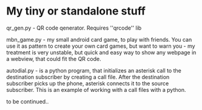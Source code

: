 # My tiny or standalone stuff

qr_gen.py - QR code qenerator. Requires ''qrcode'' lib

mbn_game.py - my small android card game, to play with friends. You can use it as pattern to create your own card games, but want to warn you - my treatment is very unstable, but quick and easy way to show any webpage in a webview, that could fit the QR code.

autodial.py - is a python program, that initializes an asterisk call to the destination subscriber by creating a call file. After the destination subscriber picks up the phone, asterisk connects it to the source subscriber. This is an example of working with a call files with a python.

to be continued..